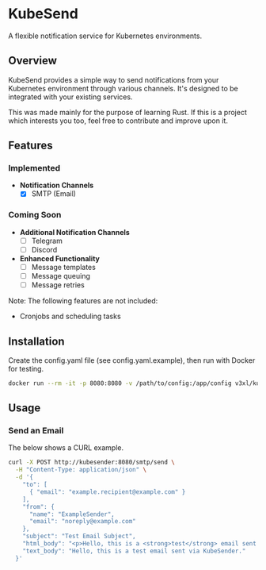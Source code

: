 # KubeSend

A flexible notification service for Kubernetes environments.

## Overview

KubeSend provides a simple way to send notifications from your Kubernetes environment through various channels. It's designed to be integrated with your existing services.

This was made mainly for the purpose of learning Rust. If this is a project which interests you too, feel free to contribute and improve upon it.

## Features

### Implemented 

- **Notification Channels**
  - [x] SMTP (Email)

### Coming Soon 

- **Additional Notification Channels**
  - [ ] Telegram
  - [ ] Discord
- **Enhanced Functionality**
  - [ ] Message templates
  - [ ] Message queuing
  - [ ] Message retries

Note: The following features are not included:
- Cronjobs and scheduling tasks

## Installation

Create the config.yaml file (see config.yaml.example), then run with Docker for testing.
```bash
docker run --rm -it -p 8080:8080 -v /path/to/config:/app/config v3xl/kubesend
```

## Usage

### Send an Email
The below shows a CURL example.
```bash
curl -X POST http://kubesender:8080/smtp/send \
  -H "Content-Type: application/json" \
  -d '{
    "to": [
      { "email": "example.recipient@example.com" }
    ],
    "from": {
      "name": "ExampleSender",
      "email": "noreply@example.com"
    },
    "subject": "Test Email Subject",
    "html_body": "<p>Hello, this is a <strong>test</strong> email sent via KubeSender.</p>",
    "text_body": "Hello, this is a test email sent via KubeSender."
  }'
```
